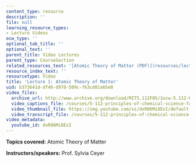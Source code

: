 ```yaml
---
content_type: resource
description: ''
file: null
learning_resource_types:
- Lecture Videos
ocw_type: ''
optional_tab_title: ''
optional_text: ''
parent_title: Video Lectures
parent_type: CourseSection
related_resources_text: '[Atomic Theory of Matter (PDF)](resources/lecture1)'
resource_index_text: ''
resourcetype: Video
title: 'Lecture 1: Atomic Theory of Matter'
uid: b373641d-df46-d978-509c-f63cd81a65e0
video_files:
  archive_url: http://www.archive.org/download/MIT5.112F05/1ocw-5.112-07sep2005-220k.mp4
  video_captions_file: /courses/5-112-principles-of-chemical-science-fall-2005/9b1c6a42a0ce5b3fb1d7c9d5884a8f92_dxR06Mi8ExI.vtt
  video_thumbnail_file: https://img.youtube.com/vi/dxR06Mi8ExI/default.jpg
  video_transcript_file: /courses/5-112-principles-of-chemical-science-fall-2005/b67c8d465ff1442b8c6145bdb0d90383_dxR06Mi8ExI.pdf
video_metadata:
  youtube_id: dxR06Mi8ExI
---
```


**Topics covered:** Atomic Theory of Matter

**Instructors/speakers:** Prof. Sylvia Ceyer